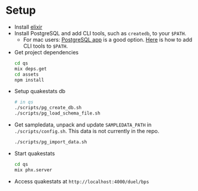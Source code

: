 # Setup
- Install [elixir](https://elixir-lang.org/install.html)
- Install PostgreSQL and add CLI tools, such as `createdb`, to your `$PATH`.
  - For mac users: [PostgreSQL app](https://postgresapp.com/) is a good option.
    [Here](https://postgresapp.com/documentation/cli-tools.html) is how to add
    CLI tools to `$PATH`.
- Get project dependencies
  ```sh
  cd qs
  mix deps.get
  cd assets
  npm install
  ```
- Setup quakestats db
  ```sh
  # in qs
  ./scripts/pg_create_db.sh
  ./scripts/pg_load_schema_file.sh
  ```
- Get sampledata, unpack and update `SAMPLEDATA_PATH` in `./scripts/config.sh`.
  This data is not currently in the repo.
  ```sh
  ./scripts/pg_import_data.sh
  ```
- Start quakestats
  ```sh
  cd qs
  mix phx.server
  ```
- Access quakestats at `http://localhost:4000/duel/bps`

